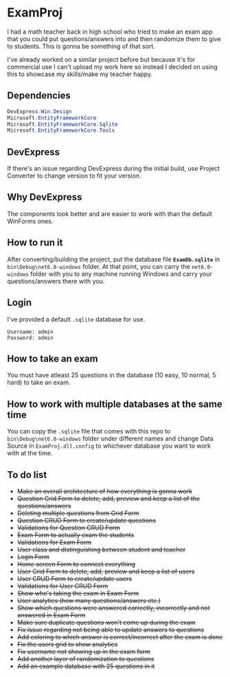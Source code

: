 # ExamProj

I had a math teacher back in high school who tried to make an exam app that you could put questions/answers into and then randomize them to give to students. This is gonna be something of that sort.

I've already worked on a similar project before but because it's for commercial use I can't upload my work here so instead I decided on using this to showcase my skills/make my teacher happy.

## Dependencies

``` C# Dependecies
DevExpress.Win.Design
Microsoft.EntityFrameworkCore
Microsoft.EntityFrameworkCore.Sqlite
Microsoft.EntityFrameworkCore.Tools
```

## DevExpress

If there's an issue regarding DevExpress during the initial build, use Project Converter to change version to fit your version.

## Why DevExpress

The components look better and are easier to work with than the default WinForms ones.

## How to run it

After converting/building the project, put the database file **`ExamDb.sqlite`** in `bin\Debug\net6.0-windows` folder. At that point, you can carry the `net6.0-windows` folder with you to any machine running Windows and carry your questions/answers there with you.

## Login

I've provided a default `.sqlite` database for use.

``` User Credentials
Username: admin
Password: admin
```

## How to take an exam

You must have atleast 25 questions in the database (10 easy, 10 normal, 5 hard) to take an exam.

## How to work with multiple databases at the same time

You can copy the `.sqlite` file that comes with this repo to `bin\Debug\net6.0-windows` folder under different names and change Data Source in `ExamProj.dll.config` to whichever database you want to work with at the time.

## To do list

* ~~Make an overall architecture of how everything is gonna work~~
* ~~Question Grid Form to delete, add, preview and keep a list of the questions/answers~~
* ~~Deleting multiple questions from Grid Form~~
* ~~Question CRUD Form to create/update questions~~
* ~~Validations for Question CRUD Form~~
* ~~Exam Form to actually exam the students~~
* ~~Validations for Exam Form~~
* ~~User class and distinguishing between student and teacher~~
* ~~Login Form~~
* ~~Home screen Form to connect everything~~
* ~~User Grid Form to delete, add, preview and keep a list of users~~
* ~~User CRUD Form to create/update users~~
* ~~Validations for User CRUD Form~~
* ~~Show who's taking the exam in Exam Form~~
* ~~User analytics (how many questions/answers etc.)~~
* ~~Show which questions were answered correctly, incorrectly and not answered in Exam Form~~
* ~~Make sure duplicate questions won't come up during the exam~~
* ~~Fix issue regarding not being able to update answers to questions~~
* ~~Add coloring to which answer is correct/incorrect after the exam is done~~
* ~~Fix the users grid to show analytics~~
* ~~Fix username not showing up in the exam form~~
* ~~Add another layer of randomization to questions~~
* ~~Add an example database with 25 questions in it~~
